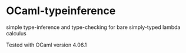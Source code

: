 # OCaml-typeinference
simple type-inference and type-checking for bare simply-typed lambda calculus 

Tested with OCaml version 4.06.1
